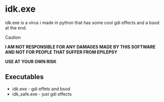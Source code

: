# idk.exe
idk.exe is a virus i made in python that has some cool gdi effects and a bsod at the end.
> [!CAUTION]
> **I AM NOT RESPONSIBLE FOR ANY DAMAGES MADE BY THIS SOFTWARE AND NOT FOR PEOPLE THAT SUFFER FROM EPILEPSY**
> 
> **USE AT YOUR OWN RISK**

## Executables
- idk.exe - gdi effets and bsod
- idk_safe.exe - just gdi effects

